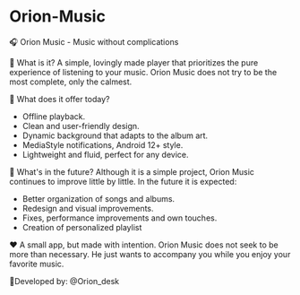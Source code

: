 # Orion-Music

🎧 Orion Music - Music without complications

💠 What is it?
A simple, lovingly made player that prioritizes the pure experience of listening to your music. Orion Music does not try to be the most complete, only the calmest.

🔰 What does it offer today?
* Offline playback.
* Clean and user-friendly design.
* Dynamic background that adapts to the album art.
* MediaStyle notifications, Android 12+ style.
* Lightweight and fluid, perfect for any device.

👾 What's in the future?
Although it is a simple project, Orion Music continues to improve little by little. In the future it is expected:

* Better organization of songs and albums.
* Redesign and visual improvements.
* Fixes, performance improvements and own touches.
* Creation of personalized playlist
  
❤️ A small app, but made with intention.
Orion Music does not seek to be more than necessary. He just wants to accompany you while you enjoy your favorite music.

📱Developed by: @Orion_desk
